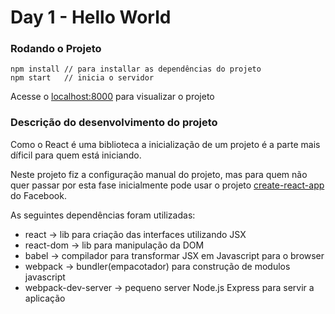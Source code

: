 # Day 1 - Hello World

### Rodando o Projeto

```
npm install // para installar as dependências do projeto
npm start	// inicia o servidor
```
Acesse o [localhost:8000](http://localhost:8080/) para visualizar o projeto

### Descrição do desenvolvimento do projeto

Como o React é uma biblioteca a inicialização de um projeto é a parte mais díficil para quem está iniciando.

Neste projeto fiz a configuração manual do projeto, mas para quem não quer passar por esta fase inicialmente pode usar o projeto [create-react-app](https://github.com/facebookincubator/create-react-app) do Facebook.

As seguintes dependências foram utilizadas:
- react 	-> lib para criação das interfaces utilizando JSX
- react-dom -> lib para manipulação da DOM
- babel		-> compilador para transformar JSX em Javascript para o browser
- webpack 	-> bundler(empacotador) para construção de modulos javascript
- webpack-dev-server -> pequeno server Node.js Express para servir a aplicação
